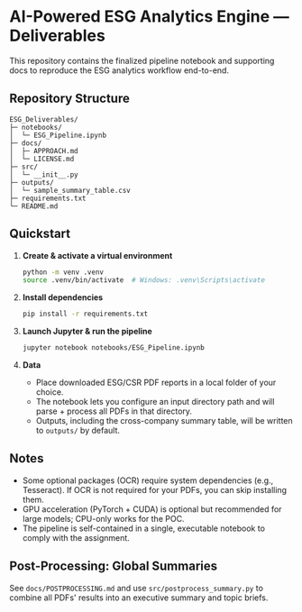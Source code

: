 # AI-Powered ESG Analytics Engine — Deliverables

This repository contains the finalized pipeline notebook and supporting docs to reproduce the ESG analytics workflow end-to-end.

## Repository Structure
```
ESG_Deliverables/
├─ notebooks/
│  └─ ESG_Pipeline.ipynb
├─ docs/
│  ├─ APPROACH.md
│  └─ LICENSE.md
├─ src/
│  └─ __init__.py
├─ outputs/
│  └─ sample_summary_table.csv
├─ requirements.txt
└─ README.md
```

## Quickstart

1. **Create & activate a virtual environment**
   ```bash
   python -m venv .venv
   source .venv/bin/activate  # Windows: .venv\Scripts\activate
   ```

2. **Install dependencies**
   ```bash
   pip install -r requirements.txt
   ```

3. **Launch Jupyter & run the pipeline**
   ```bash
   jupyter notebook notebooks/ESG_Pipeline.ipynb
   ```

4. **Data**
   - Place downloaded ESG/CSR PDF reports in a local folder of your choice.
   - The notebook lets you configure an input directory path and will parse + process all PDFs in that directory.
   - Outputs, including the cross-company summary table, will be written to `outputs/` by default.

## Notes
- Some optional packages (OCR) require system dependencies (e.g., Tesseract). If OCR is not required for your PDFs, you can skip installing them.
- GPU acceleration (PyTorch + CUDA) is optional but recommended for large models; CPU-only works for the POC.
- The pipeline is self-contained in a single, executable notebook to comply with the assignment.


## Post-Processing: Global Summaries
See `docs/POSTPROCESSING.md` and use `src/postprocess_summary.py` to combine all PDFs' results into an executive summary and topic briefs.
